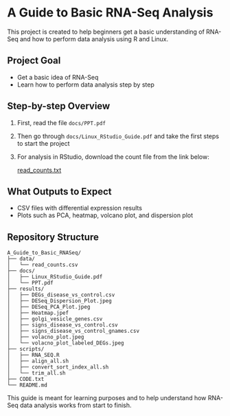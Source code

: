 # A Guide to Basic RNA-Seq Analysis

This project is created to help beginners get a basic understanding of RNA-Seq and how to perform data analysis using R and Linux.

## Project Goal

* Get a basic idea of RNA-Seq
* Learn how to perform data analysis step by step

## Step-by-step Overview

1. First, read the file `docs/PPT.pdf`
2. Then go through `docs/Linux_RStudio_Guide.pdf` and take the first steps to start the project
3. For analysis in RStudio, download the count file from the link below:

   [read\_counts.txt](https://drive.google.com/uc?export=download&id=1drEZ62jLeY0Xx45inkT8QoC2RE5l54VZ)

## What Outputs to Expect

* CSV files with differential expression results
* Plots such as PCA, heatmap, volcano plot, and dispersion plot

## Repository Structure

```
A_Guide_to_Basic_RNASeq/
├── data/
│   └── read_counts.csv
├── docs/
│   ├── Linux_RStudio_Guide.pdf
│   └── PPT.pdf
├── results/
│   ├── DEGs_disease_vs_control.csv
│   ├── DESeq_Dispersion_Plot.jpeg
│   ├── DESeq_PCA_Plot.jpeg
│   ├── Heatmap.jpef
│   ├── golgi_vesicle_genes.csv
│   ├── signs_disease_vs_control.csv
│   ├── signs_disease_vs_control_gnames.csv
│   ├── volacno_plot.jpeg
│   └── volacno_plot_labeled_DEGs.jpeg
├── scripts/
│   ├── RNA_SEQ.R
│   ├── align_all.sh
│   ├── convert_sort_index_all.sh
│   └── trim_all.sh
├── CODE.txt
└── README.md
```

This guide is meant for learning purposes and to help understand how RNA-Seq data analysis works from start to finish.
